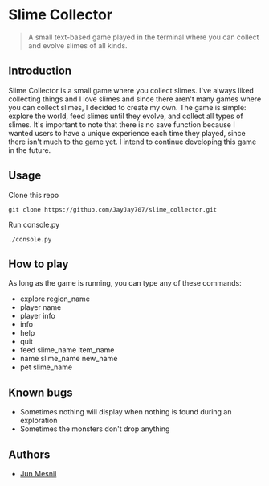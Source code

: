 # Slime Collector
> A small text-based game played in the terminal where you can collect and evolve slimes of all kinds.

## Introduction

Slime Collector is a small game where you collect slimes. I've always liked collecting things and I love slimes and since there aren't many games where you can collect slimes, I decided to create my own.
The game is simple: explore the world, feed slimes until they evolve, and collect all types of slimes. It's important to note that there is no save function because I wanted users to have a unique experience each time they played, since there isn't much to the game yet. I intend to continue developing this game in the future.

## Usage

Clone this repo

`git clone https://github.com/JayJay707/slime_collector.git`

Run console.py

`./console.py`

## How to play

As long as the game is running, you can type any of these commands:

- explore region_name
- player name
- player info
- info
- help
- quit
- feed slime_name item_name
- name slime_name new_name
- pet slime_name

## Known bugs
- Sometimes nothing will display when nothing is found during an exploration
- Sometimes the monsters don't drop anything

## Authors
- [Jun Mesnil](https://github.com/JayJay707)
